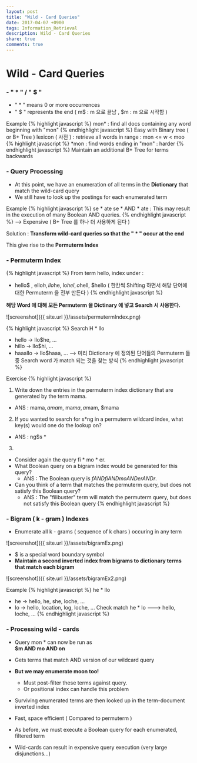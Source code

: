 ```yaml
---
layout: post
title: "Wild - Card Queries"
date: 2017-04-07 +0900
tags: Information_Retrieval
description: Wild - Card Queries
share: true
comments: true
---
```


Wild - Card Queries
==========
### - " * " / " $ "

* " * " means 0 or more occurrences
* " $ " represents the end ( m$ : m 으로 끝남 , $m : m 으로 시작함 )


Example
{% highlight javascript %}
mon* : find all docs containing any word beginning with "mon"
{% endhighlight javascript %}
Easy with Binary tree ( or B+ Tree ) lexicon ( 사전 ) : retrieve all words in range : mon <= w < moo
{% highlight javascript %}
*mon : find words ending in "mon" : harder
{% endhighlight javascript %}
Maintain an additional B+ Tree for terms backwards

### - Query Processing

- At this point, we have an enumeration of all terms in the **Dictionary** that match the wild-card query
- We still have to look up the postings for each enumerated term

Example
{% highlight javascript %}
se * ate
se *  AND * ate : This may result in the execution of many Boolean AND queries.
{% endhighlight javascript %}
--> Expensive ( B+ Tree 를 하나 더 사용하게 된다 )<br>

Solution : **Transform wild-card queries so that the " * " occur at the end**<br>

This give rise to the **Permuterm Index**

### - Permuterm Index

{% highlight javascript %}
From term hello, index under :
- hello$ , ello$h, llo$he, lo$hel, o$hell, $hello 
( 한칸씩 Shifting 하면서 해당 단어에 대한 Permuterm 을 전부 만든다 )
{% endhighlight javascript %}

**해당 Word 에 대해 모든 Permuterm 을  Dictinary 에 넣고 Search 시 사용한다.**

![screenshot]({{ site.url }}/assets/permutermIndex.png)

{% highlight javascript %}
Search H * llo
- hello -> llo$he, ...
- hillo -> llo$hi, ...
- haaallo -> llo$haaa, ...
--> 미리 Dictionary 에 정의된 단어들의 Permuterm 들 중 Search word 가 match 되는 것을 찾는 방식
{% endhighlight javascript %}

Exercise
{% highlight javascript %}
1. Write down the entries in the permuterm index dictionary that are generated by the term mama.
- ANS :  mama$, ama$m, ma$ma, a$mam, $mama
2. If you wanted to search for s*ng in a permuterm wildcard index, what key(s) would one do the lookup on?
- ANS : ng$s *
3.
 - Consider again the query fi * mo * er.
 - What Boolean query on a bigram index would be generated for this query?
 	- ANS : The Boolean query is $f AND fi AND mo AND er AND r$.
 - Can you think of a term that matches the permuterm query, but does not satisfy this Boolean query?
 	- ANS : The "filibuster" term will match the permuterm query, but does not satisfy this Boolean query
{% endhighlight javascript %}

### - Bigram ( k - gram ) Indexes

- Enumerate all k - grams ( sequence of k chars ) occuring in any term

![screenshot]({{ site.url }}/assets/bigramEx.png)

- $ is a special word boundary symbol
- **Maintain a second inverted index from bigrams to dictionary terms that match each bigram**

![screenshot]({{ site.url }}/assets/bigramEx2.png)

Example
{% highlight javascript %}
he * llo
- he -> hello, he, she, loche, ...
- lo -> hello, location, log, loche, ...
Check match he * lo ---> hello, loche, ...
{% endhighlight javascript %}

### - Processing wild - cards
- Query mon * can now be run as<br>**$m AND mo AND on**

- Gets terms that match AND version of our wildcard query
- **But we may enumerate moon too!**
	- Must post-filter these terms against query.
	- Or positional index can handle this problem
- Surviving enumerated terms are then looked up in the term-document inverted index
- Fast, space efficient ( Compared to permuterm )
- As before, we must execute a Boolean query for each enumerated, filtered term
- Wild-cards can result in expensive query execution (very large disjunctions...)